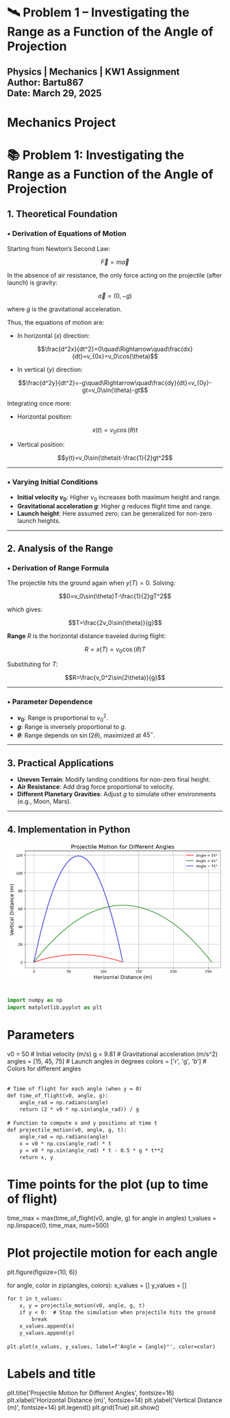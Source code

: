 # 🛰️ Problem 1 – Investigating the Range as a Function of the Angle of Projection
**Physics** | **Mechanics** | **KW1 Assignment**  
**Author:** Bartu867  
**Date:** March 29, 2025  
---
# Mechanics Project
# 📚 Problem 1: Investigating the Range as a Function of the Angle of Projection

## 1. Theoretical Foundation

### • Derivation of Equations of Motion

Starting from Newton’s Second Law:

$$\vec{F}=m\vec{a}$$

In the absence of air resistance, the only force acting on the projectile (after launch) is gravity:

$$\vec{a}=(0,-g)$$

where $g$ is the gravitational acceleration.

Thus, the equations of motion are:

- In horizontal ($x$) direction:

$$\frac{d^2x}{dt^2}=0\quad\Rightarrow\quad\frac{dx}{dt}=v_{0x}=v_0\cos(\theta)$$

- In vertical ($y$) direction:

$$\frac{d^2y}{dt^2}=-g\quad\Rightarrow\quad\frac{dy}{dt}=v_{0y}-gt=v_0\sin(\theta)-gt$$

Integrating once more:

- Horizontal position:

$$x(t)=v_0\cos(\theta)t$$

- Vertical position:

$$y(t)=v_0\sin(\theta)t-\frac{1}{2}gt^2$$

---

### • Varying Initial Conditions

- **Initial velocity $v_0$**: Higher $v_0$ increases both maximum height and range.
- **Gravitational acceleration $g$**: Higher $g$ reduces flight time and range.
- **Launch height**: Here assumed zero; can be generalized for non-zero launch heights.

---

## 2. Analysis of the Range

### • Derivation of Range Formula

The projectile hits the ground again when $y(T)=0$. Solving:

$$0=v_0\sin(\theta)T-\frac{1}{2}gT^2$$

which gives:

$$T=\frac{2v_0\sin(\theta)}{g}$$

**Range** $R$ is the horizontal distance traveled during flight:

$$R=x(T)=v_0\cos(\theta)T$$

Substituting for $T$:

$$R=\frac{v_0^2\sin(2\theta)}{g}$$

---

### • Parameter Dependence

- **$v_0$**: Range is proportional to $v_0^2$.
- **$g$**: Range is inversely proportional to $g$.
- **$\theta$**: Range depends on $\sin(2\theta)$, maximized at $45^\circ$.

---

## 3. Practical Applications

- **Uneven Terrain**: Modify landing conditions for non-zero final height.
- **Air Resistance**: Add drag force proportional to velocity.
- **Different Planetary Gravities**: Adjust $g$ to simulate other environments (e.g., Moon, Mars).

---

## 4. Implementation in Python

![alt text](image.png)

```python

import numpy as np
import matplotlib.pyplot as plt

```

# Parameters
v0 = 50  # Initial velocity (m/s)
g = 9.81  # Gravitational acceleration (m/s^2)
angles = [15, 45, 75]  # Launch angles in degrees
colors = ['r', 'g', 'b']  # Colors for different angles

```

# Time of flight for each angle (when y = 0)
def time_of_flight(v0, angle, g):
    angle_rad = np.radians(angle)
    return (2 * v0 * np.sin(angle_rad)) / g

# Function to compute x and y positions at time t
def projectile_motion(v0, angle, g, t):
    angle_rad = np.radians(angle)
    x = v0 * np.cos(angle_rad) * t
    y = v0 * np.sin(angle_rad) * t - 0.5 * g * t**2
    return x, y

```

# Time points for the plot (up to time of flight)
time_max = max(time_of_flight(v0, angle, g) for angle in angles)
t_values = np.linspace(0, time_max, num=500)

# Plot projectile motion for each angle
plt.figure(figsize=(10, 6))

for angle, color in zip(angles, colors):
    x_values = []
    y_values = []
    
    for t in t_values:
        x, y = projectile_motion(v0, angle, g, t)
        if y < 0:  # Stop the simulation when projectile hits the ground
            break
        x_values.append(x)
        y_values.append(y)
    
    plt.plot(x_values, y_values, label=f'Angle = {angle}°', color=color)

# Labels and title
plt.title('Projectile Motion for Different Angles', fontsize=16)
plt.xlabel('Horizontal Distance (m)', fontsize=14)
plt.ylabel('Vertical Distance (m)', fontsize=14)
plt.legend()
plt.grid(True)
plt.show()


```